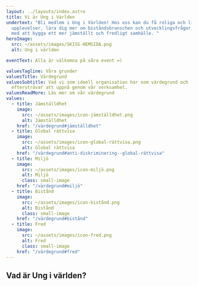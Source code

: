 ```yaml
---
layout: ../layouts/index.astro
title: Vi är Ung i Världen
undertext: "Bli medlem i Ung i Världen! Hos oss kan du få roliga och livslånga
  upplevelser, lära dig mer om biståndsbranschen och utvecklingsfrågor, och vara
  med att bygga ett mer jämställt och fredligt samhälle. "
heroImage:
  src: ~/assets/images/SKISS-HEMSIDA.png
  alt: Ung i världen

eventText: Alla är välkomna på våra event =)

valuesTagline: Våra grunder
valuesTitle: Värdegrund
valuesSubtitle: Vad vi som ideell organisation har som värdegrund och
  eftersträvar att uppnå genom vår verksamhet.
valuesReadMore: Läs mer om vår värdegrund
values:
  - title: Jämställdhet
    image:
      src: ~/assets/images/icon-jämställdhet.png
      alt: Jämställdhet
    href: "/värdegrund#jämställdhet"
  - title: Global rättvisa
    image:
      src: ~/assets/images/icon-global-rättvisa.png
      alt: Global rättvisa
    href: "/värdegrund#anti-diskriminering--global-rättvisa"
  - title: Miljö
    image:
      src: ~/assets/images/icon-miljö.png
      alt: Miljö
      class: small-image
    href: "/värdegrund#miljö"
  - title: Bistånd
    image:
      src: ~/assets/images/icon-bistånd.png
      alt: Bistånd
      class: small-image
    href: "/värdegrund#bistånd"
  - title: Fred
    image:
      src: ~/assets/images/icon-fred.png
      alt: Fred
      class: small-image
    href: "/värdegrund#fred"
---
```


## Vad är Ung i världen?

